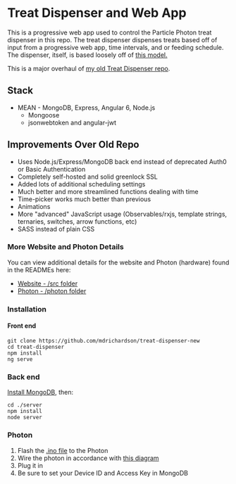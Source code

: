 # Treat Dispenser and Web App

This is a progressive web app used to control the Particle Photon treat dispenser in this repo. The treat dispenser dispenses treats based off of input from a progressive web app, time intervals, and or feeding schedule. The dispenser, itself, is based loosely off of [this model.](https://www.thingiverse.com/thing:27854)

This is a major overhaul of [my old Treat Dispenser repo](https://github.com/mdrichardson/treat-dispenser-old).

## Stack

* MEAN - MongoDB, Express, Angular 6, Node.js
  * Mongoose
  * jsonwebtoken and angular-jwt

## Improvements Over Old Repo

* Uses Node.js/Express/MongoDB back end instead of deprecated Auth0 or Basic Authentication
* Completely self-hosted and solid greenlock SSL
* Added lots of additional scheduling settings
* Much better and more streamlined functions dealing with time
* Time-picker works much better than previous
* Animations
* More "advanced" JavaScript usage (Observables/rxjs, template strings, ternaries, switches, arrow functions, etc)
* SASS instead of plain CSS

### More Website and Photon Details

You can view additional details for the website and Photon (hardware) found in the READMEs here:

* [Website - /src folder](https://github.com/mdrichardson/treat-dispenser-new/tree/master/src)
* [Photon - /photon folder](https://github.com/mdrichardson/treat-dispenser-new/tree/master/photon)

### Installation

#### Front end

```
git clone https://github.com/mdrichardson/treat-dispenser-new
cd treat-dispenser
npm install
ng serve
```

### Back end

[Install MongoDB](https://docs.mongodb.com/manual/installation/), then:

```
cd ./server
npm install
node server
```

### Photon

1. Flash the [.ino file](https://github.com/mdrichardson/treat-dispenser-new/blob/master/photon/TreatDispenser.ino) to the Photon
2. Wire the photon in accordance with [this diagram](https://github.com/mdrichardson/treat-dispenser-new/blob/master/photon/treat-dispenser-photon.png)
3. Plug it in
4. Be sure to set your Device ID and Access Key in MongoDB
